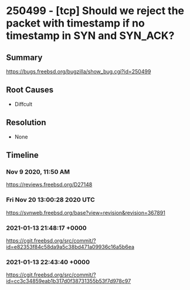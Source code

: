 # 250499 - [tcp] Should we reject the packet with timestamp if no timestamp in SYN and SYN_ACK? 

## Summary

https://bugs.freebsd.org/bugzilla/show_bug.cgi?id=250499

## Root Causes

* Diffcult

## Resolution

* None

## Timeline

### Nov 9 2020, 11:50 AM

https://reviews.freebsd.org/D27148

### Fri Nov 20 13:00:28 2020 UTC

https://svnweb.freebsd.org/base?view=revision&revision=367891

### 2021-01-13 21:48:17 +0000

https://cgit.freebsd.org/src/commit/?id=e82353f84c58da9a5c38bd471a09936c16a5b6ea

### 2021-01-13 22:43:40 +0000

https://cgit.freebsd.org/src/commit/?id=cc3c34859eab1b317d0f38731355b53f7d978c97

